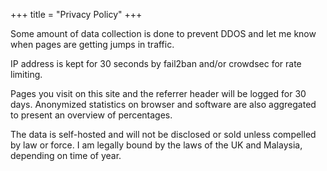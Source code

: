 +++
title = "Privacy Policy"
+++

Some amount of data collection is done to prevent DDOS and let me know when pages are getting jumps in traffic.

IP address is kept for 30 seconds by fail2ban and/or crowdsec for rate limiting.

Pages you visit on this site and the referrer header will be logged for 30 days. Anonymized statistics on browser and software are also aggregated to present an overview of percentages.

The data is self-hosted and will not be disclosed or sold unless compelled by law or force. I am legally bound by the laws of the UK and Malaysia, depending on time of year.
